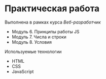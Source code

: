 # Практическая работа

Выполнена в рамках курса *Веб-разработчик*

* Модуль 6. Принципы работы JS
* Модуль 7. Числа и строки
* Модуль 8. Условия

Используемые технологии

* HTML
* CSS
* JavaScript
